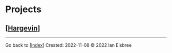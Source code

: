 # Projects

## [[Hargevin]]

---
Go back to [[index]]
Created: 2022-11-08
© 2022 Ian Elsbree

[//begin]: # "Autogenerated link references for markdown compatibility"
[Hargevin]: Hargevin "Hargevin"
[index]: index "Home Page"
[//end]: # "Autogenerated link references"